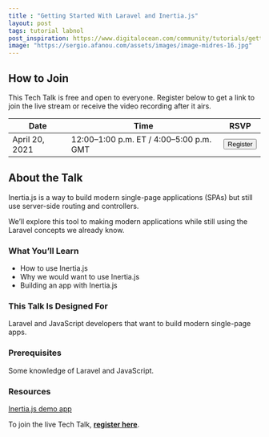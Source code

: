```yaml
---
title : "Getting Started With Laravel and Inertia.js"
layout: post
tags: tutorial labnol
post_inspiration: https://www.digitalocean.com/community/tutorials/getting-started-with-laravel-and-inertia-js
image: "https://sergio.afanou.com/assets/images/image-midres-16.jpg"
---
```


<h2 id="how-to-join">How to Join</h2>

<p>This Tech Talk is free and open to everyone. Register below to get a link to join the live stream or receive the video recording after it airs.</p>

<table><thead>
<tr>
<th>Date</th>
<th>Time</th>
<th>RSVP</th>
</tr>
</thead><tbody>
<tr>
<td>April 20, 2021</td>
<td>12:00–1:00 p.m. ET / 4:00–5:00 p.m. GMT</td>
<td><button data-js="rsvp-button" data-form_id="1120" class="button blue-button large-button margin-top-medium hidden" data-toggle="dialog" data-target="#dialog_1120">  Register</button></td>
</tr>
</tbody></table>

<h2 id="about-the-talk">About the Talk</h2>

<p>Inertia.js is a way to build modern single-page applications (SPAs) but still use server-side routing and controllers.</p>

<p>We&rsquo;ll explore this tool to making modern applications while still using the Laravel concepts we already know.</p>

<h3 id="what-you-39-ll-learn">What You&rsquo;ll Learn</h3>

<ul>
<li>How to use Inertia.js</li>
<li>Why we would want to use Inertia.js</li>
<li>Building an app with Inertia.js</li>
</ul>

<h3 id="this-talk-is-designed-for">This Talk Is Designed For</h3>

<p>Laravel and JavaScript developers that want to build modern single-page apps.</p>

<h3 id="prerequisites">Prerequisites</h3>

<p>Some knowledge of Laravel and JavaScript.</p>

<h3 id="resources">Resources</h3>

<p><a href="https://inertiajs.com/demo-application">Inertia.js demo app</a></p>

<p><span class='note'>To join the live Tech Talk, <strong><a href="#how-to-join">register here</a></strong>.<br></span></p>
